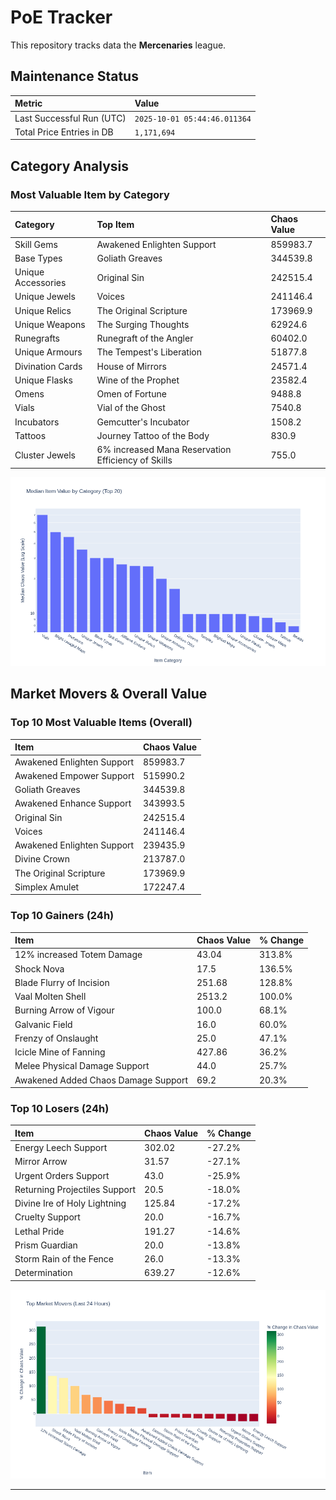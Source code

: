 # PoE Tracker

This repository tracks data the **Mercenaries** league.

## Maintenance Status

<!-- START_MAINTENANCE -->
| Metric | Value |
|:---|:---|
| Last Successful Run (UTC) | `2025-10-01 05:44:46.011364` |
| Total Price Entries in DB | `1,171,694` |

<!-- END_MAINTENANCE -->

## Category Analysis

<!-- START_CATEGORY_ANALYSIS -->
### Most Valuable Item by Category
| Category | Top Item | Chaos Value |
| :--- | :--- | :--- |
| Skill Gems | Awakened Enlighten Support | 859983.7 |
| Base Types | Goliath Greaves | 344539.8 |
| Unique Accessories | Original Sin | 242515.4 |
| Unique Jewels | Voices | 241146.4 |
| Unique Relics | The Original Scripture | 173969.9 |
| Unique Weapons | The Surging Thoughts | 62924.6 |
| Runegrafts | Runegraft of the Angler | 60402.0 |
| Unique Armours | The Tempest's Liberation | 51877.8 |
| Divination Cards | House of Mirrors | 24571.4 |
| Unique Flasks | Wine of the Prophet | 23582.4 |
| Omens | Omen of Fortune | 9488.8 |
| Vials | Vial of the Ghost | 7540.8 |
| Incubators | Gemcutter's Incubator | 1508.2 |
| Tattoos | Journey Tattoo of the Body | 830.9 |
| Cluster Jewels | 6% increased Mana Reservation Efficiency of Skills | 755.0 |


![Category Analysis Chart](charts/category_analysis.png)
<!-- END_CATEGORY_ANALYSIS -->

## Market Movers & Overall Value

<!-- START_ANALYSIS -->
### Top 10 Most Valuable Items (Overall)
| Item | Chaos Value |
| :--- | :--- |
| Awakened Enlighten Support | 859983.7 |
| Awakened Empower Support | 515990.2 |
| Goliath Greaves | 344539.8 |
| Awakened Enhance Support | 343993.5 |
| Original Sin | 242515.4 |
| Voices | 241146.4 |
| Awakened Enlighten Support | 239435.9 |
| Divine Crown | 213787.0 |
| The Original Scripture | 173969.9 |
| Simplex Amulet | 172247.4 |

### Top 10 Gainers (24h)
| Item | Chaos Value | % Change |
| :--- | :--- | :--- |
| 12% increased Totem Damage | 43.04 | 313.8% |
| Shock Nova | 17.5 | 136.5% |
| Blade Flurry of Incision | 251.68 | 128.8% |
| Vaal Molten Shell | 2513.2 | 100.0% |
| Burning Arrow of Vigour | 100.0 | 68.1% |
| Galvanic Field | 16.0 | 60.0% |
| Frenzy of Onslaught | 25.0 | 47.1% |
| Icicle Mine of Fanning | 427.86 | 36.2% |
| Melee Physical Damage Support | 44.0 | 25.7% |
| Awakened Added Chaos Damage Support | 69.2 | 20.3% |

### Top 10 Losers (24h)
| Item | Chaos Value | % Change |
| :--- | :--- | :--- |
| Energy Leech Support | 302.02 | -27.2% |
| Mirror Arrow | 31.57 | -27.1% |
| Urgent Orders Support | 43.0 | -25.9% |
| Returning Projectiles Support | 20.5 | -18.0% |
| Divine Ire of Holy Lightning | 125.84 | -17.2% |
| Cruelty Support | 20.0 | -16.7% |
| Lethal Pride | 191.27 | -14.6% |
| Prism Guardian | 20.0 | -13.8% |
| Storm Rain of the Fence | 26.0 | -13.3% |
| Determination | 639.27 | -12.6% |


![Market Movers Chart](charts/market_movers.png)
<!-- END_ANALYSIS -->

---

